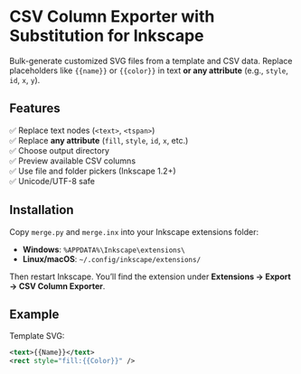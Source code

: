# CSV Column Exporter with Substitution for Inkscape

Bulk-generate customized SVG files from a template and CSV data. Replace placeholders like `{{name}}` or `{{color}}` in text **or any attribute** (e.g., `style`, `id`, `x`, `y`).

## Features

✅ Replace text nodes (`<text>`, `<tspan>`)  
✅ Replace **any attribute** (`fill`, `style`, `id`, `x`, etc.)  
✅ Choose output directory  
✅ Preview available CSV columns  
✅ Use file and folder pickers (Inkscape 1.2+)  
✅ Unicode/UTF-8 safe

## Installation

Copy `merge.py` and `merge.inx` into your Inkscape extensions folder:

- **Windows**: `%APPDATA%\Inkscape\extensions\`
- **Linux/macOS**: `~/.config/inkscape/extensions/`

Then restart Inkscape. You’ll find the extension under **Extensions → Export → CSV Column Exporter**.

## Example

Template SVG:
```xml
<text>{{Name}}</text>
<rect style="fill:{{Color}}" />
